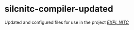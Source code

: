 # silcnitc-compiler-updated
Updated and configured files for use in the  project *[EXPL NITC](http://silcnitc.github.io/)* 
